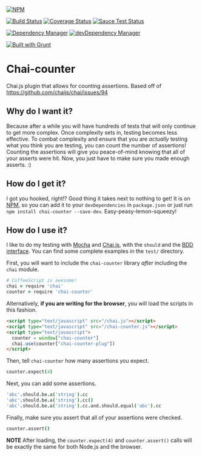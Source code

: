 [![NPM](https://nodei.co/npm/chai-counter.png?downloads=true&downloadRank=true&stars=true)](https://nodei.co/npm/chai-counter/)

[![Build Status](https://travis-ci.org/ingshtrom/chai-counter.svg?branch=master)](https://travis-ci.org/ingshtrom/chai-counter)
[![Coverage Status](https://img.shields.io/coveralls/ingshtrom/chai-counter.svg)](https://coveralls.io/r/ingshtrom/chai-counter?branch=master)
[![Sauce Test Status](https://saucelabs.com/buildstatus/ingshtrom)](https://saucelabs.com/u/ingshtrom)

[![Dependency Manager](https://david-dm.org/ingshtrom/chai-counter.svg)](https://david-dm.org/ingshtrom/chai-counter)
[![devDependency Manager](https://david-dm.org/ingshtrom/chai-counter/dev-status.svg)](https://david-dm.org/ingshtrom/chai-counter#info=devDependencies)

[![Built with Grunt](https://cdn.gruntjs.com/builtwith.png)](http://gruntjs.com/)

Chai-counter
============

Chai.js plugin that allows for counting assertions.  Based off of https://github.com/chaijs/chai/issues/94

Why do I want it?
-----------------
Because after a while you will have hundreds of tests that will only continue to get more complex. Once complexity sets in, testing becomes less effective. To combat complexity and ensure that you are _actually_ testing what you think you are testing, you can count the number of assertions!  Counting the assertions will give you peace-of-mind knowing that all of your asserts were hit. Now, you just have to make sure you made enough asserts. :)

How do I get it?
----------------
I got you hooked, right!? Good thing it takes next to nothing to get! It is on [NPM](https://www.npmjs.org/), so you can add it to your `devDependencies` in `package.json` or just run `npm install chai-counter --save-dev`. Easy-peasy-lemon-squeezy!

How do I use it?
----------------
I like to do my testing with [Mocha](http://visionmedia.github.io/mocha/) and [Chai.js](http://chaijs.com/), with the `should` and the [BDD interface](http://visionmedia.github.io/mocha/#interfaces).  You can find some complete examples in the `test/` directory.

First, you will want to include the `chai-counter` library _after_ including the `chai` module.

```coffeescript
# CoffeeScript is awesome!
chai = require 'chai'
counter = require 'chai-counter'
```

Alternatively, **if you are writing for the browser**, you will load the scripts in this fashion.

```html
<script type="text/javascript" src="/chai.js"></script>
<script type="text/javascript" src="/chai-counter.js"></script>
<script type="text/javascript">
  counter = window["chai-counter"]
  chai.use(counter["chai-counter-plug"])
</script>
```

Then, tell `chai-counter` how many assertions you expect.

```coffeescript
counter.expect(4)
```

Next, you can add some assertions.

```coffeescript
'abc'.should.be.a('string').cc
'abc'.should.be.a('string').cc()
'abc'.should.be.a('string').cc.and.should.equal('abc').cc
```

Finally, make sure you assert that all of your assertions were checked.

```coffeescript
counter.assert()
```

__NOTE__ After loading, the `counter.expect(4)` and `counter.assert()` calls will be exactly the same for both Node.js and the browser.


